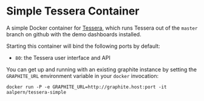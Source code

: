 # Simple Tessera Container

A simple Docker container for
[Tessera](https://github.com/aalpern/tessera), which runs Tessera
out of the `master` branch on github with the demo dashboards
installed.

Starting this container will bind the following ports by default:

* `80`: the Tessera user interface and API

You can get up and running with an existing graphite instance by
setting the `GRAPHITE_URL` environment variable in your `docker`
invocation:

```
docker run -P -e GRAPHITE_URL=http://graphite.host:port -it aalpern/tessera-simple
```
